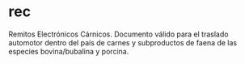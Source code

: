 # rec
Remitos Electrónicos Cárnicos. Documento válido para el traslado automotor dentro del país de carnes y subproductos de faena de las especies bovina/bubalina y porcina.
